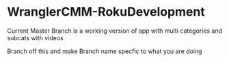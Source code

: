 # WranglerCMM-RokuDevelopment

Current Master Branch is a working version of app with multi categories and subcats with videos

Branch off this and make Branch name specfic to what you are doing

